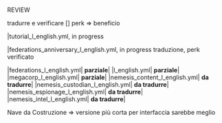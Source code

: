 REVIEW

tradurre e verificare [] perk => beneficio

|tutorial_l_english.yml, in progress

|federations_anniversary_l_english.yml, in progress traduzione, perk verificato

|federations_l_english.yml| **parziale**|
|l_english.yml| **parziale**|
|megacorp_l_english.yml| **parziale**|
|nemesis_content_l_english.yml| **da tradurre**|
|nemesis_custodian_l_english.yml| **da tradurre**|
|nemesis_espionage_l_english.yml| **da tradurre**|
|nemesis_intel_l_english.yml| **da tradurre**|


Nave da Costruzione => versione più corta per interfaccia sarebbe meglio